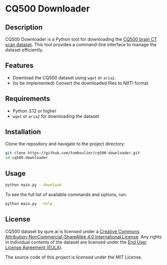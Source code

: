 # CQ500 Downloader

## Description

CQ500 Downloader is a Python tool for downloading the 
[CQ500 brain CT scan dataset](https://academictorrents.com/details/47e9d8aab761e75fd0a81982fa62bddf3a173831).
This tool provides a command-line interface to manage the dataset efficiently.

## Features

- Download the CQ500 dataset using `wget` or `aria2`.
- (to be implemented) Convert the downloaded files to NIfTI format.

## Requirements

- Python 3.12 or higher
- `wget` or `aria2` for downloading the dataset

## Installation

Clone the repository and navigate to the project directory:

```sh
git clone https://github.com/tomboulier/cq500-downloader.git
cd cq500-downloader
```

## Usage

```sh
python main.py --download
```

To see the full list of available commands and options, run:

```sh
python main.py --help
```

## License

CQ500 dataset by qure.ai is licensed under a 
[Creative Commons Attribution-NonCommercial-ShareAlike 4.0 International License](http://creativecommons.org/licenses/by-nc-sa/4.0/).
Any rights in individual contents of the dataset are licensed under the 
[End User License Agreement (EULA)](http://15.206.3.216/static/EULA.txt).

The source code of this project is licensed under the MIT License.
